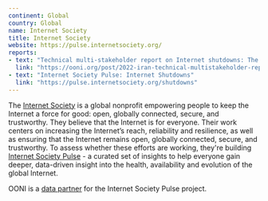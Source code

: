 ```yaml
---
continent: Global
country: Global
name: Internet Society
title: Internet Society
website: https://pulse.internetsociety.org/
reports:
- text: "Technical multi-stakeholder report on Internet shutdowns: The case of Iran amid autumn 2022 protests"
  link: "https://ooni.org/post/2022-iran-technical-multistakeholder-report/"
- text: "Internet Society Pulse: Internet Shutdowns"
  link: "https://pulse.internetsociety.org/shutdowns"
---
```


The [Internet Society](https://www.internetsociety.org/) is a global nonprofit empowering people to keep the Internet a force for good: open, globally connected, secure, and trustworthy. They believe that the Internet is for everyone. Their work centers on increasing the Internet’s reach, reliability and resilience, as well as ensuring that the Internet remains open, globally connected, secure, and trustworthy. To assess whether these efforts are working, they're building [Internet Society Pulse](https://pulse.internetsociety.org/shutdowns) - a curated set of insights to help everyone gain deeper, data-driven insight into the health, availability and evolution of the global Internet. 

OONI is a [data partner](https://pulse.internetsociety.org/partners) for the Internet Society Pulse project. 
